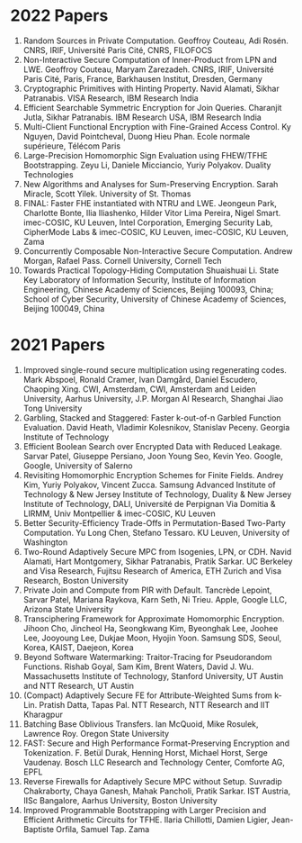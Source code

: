 # 2022 Papers
1. Random Sources in Private Computation. Geoffroy Couteau, Adi Rosén. CNRS, IRIF, Université Paris Cité, CNRS, FILOFOCS
2. Non-Interactive Secure Computation of Inner-Product from LPN and LWE. Geoffroy Couteau, Maryam Zarezadeh. CNRS, IRIF, Université Paris Cité, Paris, France, Barkhausen Institut, Dresden, Germany
3. Cryptographic Primitives with Hinting Property. Navid Alamati, Sikhar Patranabis. VISA Research, IBM Research India
4. Efficient Searchable Symmetric Encryption for Join Queries. Charanjit Jutla, Sikhar Patranabis. IBM Research USA, IBM Research India
5. Multi-Client Functional Encryption with Fine-Grained Access Control. Ky Nguyen, David Pointcheval, Duong Hieu Phan. Ecole normale supérieure, Télécom Paris
6. Large-Precision Homomorphic Sign Evaluation using FHEW/TFHE Bootstrapping. Zeyu Li, Daniele Micciancio, Yuriy Polyakov. Duality Technologies
7. New Algorithms and Analyses for Sum-Preserving Encryption. Sarah Miracle, Scott Yilek. University of St. Thomas
8. FINAL: Faster FHE instantiated with NTRU and LWE. Jeongeun Park, Charlotte Bonte, Ilia Iliashenko, Hilder Vitor Lima Pereira, Nigel Smart. imec-COSIC, KU Leuven, Intel Corporation, Emerging Security Lab, CipherMode Labs & imec-COSIC, KU Leuven, imec-COSIC, KU Leuven, Zama
9. Concurrently Composable Non-Interactive Secure Computation. Andrew Morgan, Rafael Pass. Cornell University, Cornell Tech
10. Towards Practical Topology-Hiding Computation
Shuaishuai Li. State Key Laboratory of Information Security, Institute of Information Engineering, Chinese Academy of Sciences, Beijing 100093, China; School of Cyber Security, University of Chinese Academy of Sciences, Beijing 100049, China

# 2021 Papers
1. Improved single-round secure multiplication using regenerating codes. Mark Abspoel, Ronald Cramer, Ivan Damgård, Daniel Escudero, Chaoping Xing. CWI, Amsterdam, CWI, Amsterdam and Leiden University, Aarhus University, J.P. Morgan AI Research, Shanghai Jiao Tong University
2. Garbling, Stacked and Staggered: Faster k-out-of-n Garbled Function Evaluation. David Heath, Vladimir Kolesnikov, Stanislav Peceny. Georgia Institute of Technology
3. Efficient Boolean Search over Encrypted Data with Reduced Leakage. Sarvar Patel, Giuseppe Persiano, Joon Young Seo, Kevin Yeo. Google, Google, University of Salerno
4. Revisiting Homomorphic Encryption Schemes for Finite Fields. Andrey Kim, Yuriy Polyakov, Vincent Zucca. Samsung Advanced Institute of Technology & New Jersey Institute of Technology, Duality & New Jersey Institute of Technology, DALI, Université de Perpignan Via Domitia & LIRMM, Univ Montpellier & imec-COSIC, KU Leuven
5. Better Security-Efficiency Trade-Offs in Permutation-Based Two-Party Computation. Yu Long Chen, Stefano Tessaro. KU Leuven, University of Washington
6. Two-Round Adaptively Secure MPC from Isogenies, LPN, or CDH. Navid Alamati, Hart Montgomery, Sikhar Patranabis, Pratik Sarkar. UC Berkeley and Visa Research, Fujitsu Research of America, ETH Zurich and Visa Research, Boston University
7. Private Join and Compute from PIR with Default. Tancrède Lepoint, Sarvar Patel, Mariana Raykova, Karn Seth, Ni Trieu. Apple, Google LLC, Arizona State University
8. Transciphering Framework for Approximate Homomorphic Encryption. Jihoon Cho, Jincheol Ha, Seongkwang Kim, Byeonghak Lee, Joohee Lee, Jooyoung Lee, Dukjae Moon, Hyojin Yoon. Samsung SDS, Seoul, Korea, KAIST, Daejeon, Korea
9. Beyond Software Watermarking: Traitor-Tracing for Pseudorandom Functions. Rishab Goyal, Sam Kim, Brent Waters, David J. Wu. Massachusetts Institute of Technology, Stanford University, UT Austin and NTT Research, UT Austin
10. (Compact) Adaptively Secure FE for Attribute-Weighted Sums from k-Lin. Pratish Datta, Tapas Pal. NTT Research, NTT Research and IIT Kharagpur
11. Batching Base Oblivious Transfers. Ian McQuoid, Mike Rosulek, Lawrence Roy. Oregon State University
12. FAST: Secure and High Performance Format-Preserving Encryption and Tokenization. F. Betül Durak, Henning Horst, Michael Horst, Serge Vaudenay. Bosch LLC Research and Technology Center, Comforte AG, EPFL
13. Reverse Firewalls for Adaptively Secure MPC without Setup. Suvradip Chakraborty, Chaya Ganesh, Mahak Pancholi, Pratik Sarkar. IST Austria, IISc Bangalore, Aarhus University, Boston University
14. Improved Programmable Bootstrapping with Larger Precision and Efficient Arithmetic Circuits for TFHE. Ilaria Chillotti, Damien Ligier, Jean-Baptiste Orfila, Samuel Tap. Zama
